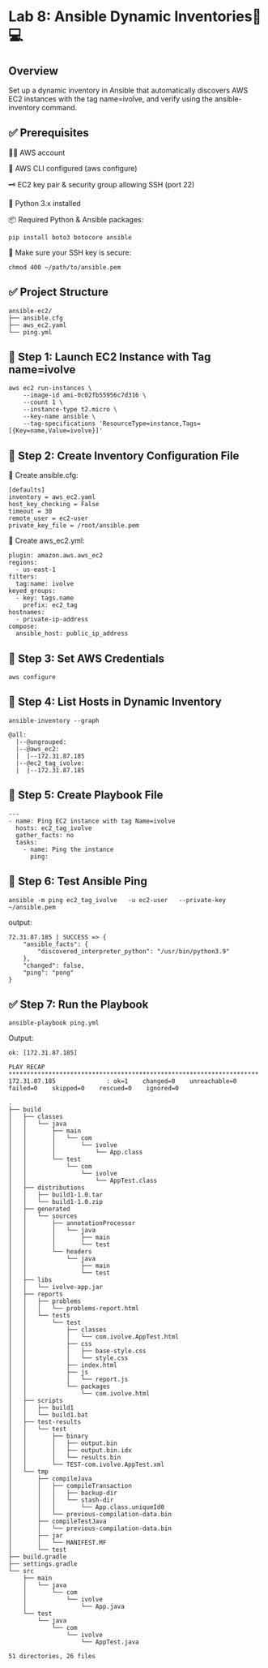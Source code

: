 # Lab 8: Ansible Dynamic Inventories🔑💻

## Overview 
Set up a dynamic inventory in Ansible that automatically discovers AWS EC2 instances with the tag name=ivolve, and verify using the ansible-inventory command.

## ✅ Prerequisites

🧑‍💻 AWS account

🔑 AWS CLI configured (aws configure)

🗝️ EC2 key pair & security group allowing SSH (port 22)

🐍 Python 3.x installed

📦 Required Python & Ansible packages:

```
pip install boto3 botocore ansible
```
🔐 Make sure your SSH key is secure:

```
chmod 400 ~/path/to/ansible.pem
```

## ✅ Project Structure

```
ansible-ec2/
├── ansible.cfg       
├── aws_ec2.yaml      
└── ping.yml      
```

## 🚀 Step 1: Launch EC2 Instance with Tag name=ivolve

```
aws ec2 run-instances \
    --image-id ami-0c02fb55956c7d316 \  
    --count 1 \
    --instance-type t2.micro \
    --key-name ansible \
    --tag-specifications 'ResourceType=instance,Tags=[{Key=name,Value=ivolve}]'
```

## 📁 Step 2: Create Inventory Configuration File


📝 Create ansible.cfg:

```
[defaults]
inventory = aws_ec2.yaml
host_key_checking = False
timeout = 30
remote_user = ec2-user
private_key_file = /root/ansible.pem
```

📝 Create aws_ec2.yml:

```
plugin: amazon.aws.aws_ec2
regions:
  - us-east-1
filters:
  tag:name: ivolve
keyed_groups:
  - key: tags.name
    prefix: ec2_tag
hostnames:
  - private-ip-address
compose:
  ansible_host: public_ip_address
```

## 🔐 Step 3: Set AWS Credentials

```
aws configure
```

## 📡 Step 4: List Hosts in Dynamic Inventory

```
ansible-inventory --graph
```
```
@all:
  |--@ungrouped:
  |--@aws_ec2:
  |  |--172.31.87.185
  |--@ec2_tag_ivolve:
  |  |--172.31.87.185
```

## 📁 Step 5: Create Playbook File

```
---
- name: Ping EC2 instance with tag Name=ivolve
  hosts: ec2_tag_ivolve
  gather_facts: no
  tasks:
    - name: Ping the instance
      ping:   
```

## 🧪 Step 6: Test Ansible Ping

```
ansible -m ping ec2_tag_ivolve   -u ec2-user   --private-key ~/ansible.pem
```
output:

```
72.31.87.185 | SUCCESS => {
    "ansible_facts": {
        "discovered_interpreter_python": "/usr/bin/python3.9"
    },
    "changed": false,
    "ping": "pong"
}
```

## ✅ Step 7: Run the Playbook

```
ansible-playbook ping.yml
```
Output:

```
ok: [172.31.87.185]

PLAY RECAP *********************************************************************
172.31.87.185              : ok=1    changed=0    unreachable=0    failed=0    skipped=0    rescued=0    ignored=0   

```

```
.
├── build
│   ├── classes
│   │   └── java
│   │       ├── main
│   │       │   └── com
│   │       │       └── ivolve
│   │       │           └── App.class
│   │       └── test
│   │           └── com
│   │               └── ivolve
│   │                   └── AppTest.class
│   ├── distributions
│   │   ├── build1-1.0.tar
│   │   └── build1-1.0.zip
│   ├── generated
│   │   └── sources
│   │       ├── annotationProcessor
│   │       │   └── java
│   │       │       ├── main
│   │       │       └── test
│   │       └── headers
│   │           └── java
│   │               ├── main
│   │               └── test
│   ├── libs
│   │   └── ivolve-app.jar
│   ├── reports
│   │   ├── problems
│   │   │   └── problems-report.html
│   │   └── tests
│   │       └── test
│   │           ├── classes
│   │           │   └── com.ivolve.AppTest.html
│   │           ├── css
│   │           │   ├── base-style.css
│   │           │   └── style.css
│   │           ├── index.html
│   │           ├── js
│   │           │   └── report.js
│   │           └── packages
│   │               └── com.ivolve.html
│   ├── scripts
│   │   ├── build1
│   │   └── build1.bat
│   ├── test-results
│   │   └── test
│   │       ├── binary
│   │       │   ├── output.bin
│   │       │   ├── output.bin.idx
│   │       │   └── results.bin
│   │       └── TEST-com.ivolve.AppTest.xml
│   └── tmp
│       ├── compileJava
│       │   ├── compileTransaction
│       │   │   ├── backup-dir
│       │   │   └── stash-dir
│       │   │       └── App.class.uniqueId0
│       │   └── previous-compilation-data.bin
│       ├── compileTestJava
│       │   └── previous-compilation-data.bin
│       ├── jar
│       │   └── MANIFEST.MF
│       └── test
├── build.gradle
├── settings.gradle
└── src
    ├── main
    │   └── java
    │       └── com
    │           └── ivolve
    │               └── App.java
    └── test
        └── java
            └── com
                └── ivolve
                    └── AppTest.java

51 directories, 26 files

```




